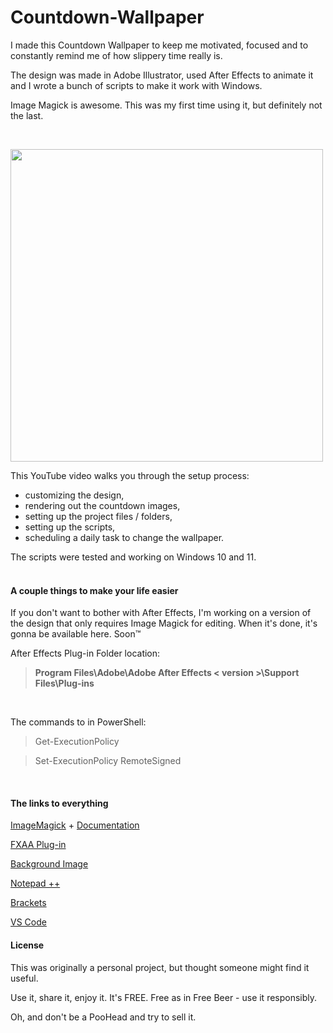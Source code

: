 # Countdown-Wallpaper
I made this Countdown Wallpaper to keep me motivated, focused and to constantly remind me of how slippery time really is.

The design was made in Adobe Illustrator, used After Effects to animate it and I wrote a bunch of scripts to make it work with Windows.

Image Magick is awesome. This was my first time using it, but definitely not the last.

<br/>

[<img src="https://img.youtube.com/vi/JknoggMT1Sk/maxresdefault.jpg" width=500>](https://youtu.be/JknoggMT1Sk)

This YouTube video walks you through the setup process: 
 - customizing the design,
 - rendering out the countdown images,
 - setting up the project files / folders,
 - setting up the scripts,
 - scheduling a daily task to change the wallpaper.


The scripts were tested and working on Windows 10 and 11.
<br/><br/>
#### A couple things to make your life easier
If you don't want to bother with After Effects,
I'm working on a version of the design that only requires Image Magick for editing.
When it's done, it's gonna be available here. Soon™

After Effects Plug-in Folder location:

> **Program Files\Adobe\Adobe After Effects < version >\Support Files\Plug-ins**

<br/>

The commands to in PowerShell:

> Get-ExecutionPolicy
    
 
> Set-ExecutionPolicy RemoteSigned
    
<br/>

#### The links to everything

[ImageMagick](https://imagemagick.org/)  +   [Documentation](https://imagemagick.org/script/command-line-processing.php)

[FXAA Plug-in](https://www.plugineverything.com/fxaa)

[Background Image](https://www.pexels.com/photo/lake-with-green-leafed-trees-1198817/)

[Notepad ++](https://notepad-plus-plus.org/)

[Brackets](https://brackets.io/)

[VS Code](https://code.visualstudio.com/)

#### License
This was originally a personal project, but thought someone might find it useful.

Use it, share it, enjoy it. It's FREE. Free as in Free Beer - use it responsibly.

Oh, and don't be a PooHead and try to sell it.
